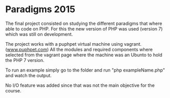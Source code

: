 # Paradigms 2015

The final project consisted on studying the different paradigms that where able to code on PHP. For this the new version of PHP was used (version 7) which was still on development.

The project works with a puphpet virtual machine using vagrant. (www.puphpet.com) 
All the modules and required components where selected from the vagrant page where the machine was an Ubunto to hold the PHP 7 version.

To run an example simply go to the folder and run "php exampleName.php" and watch the output.

No I/O feature was added since that was not the main objective for the course.


